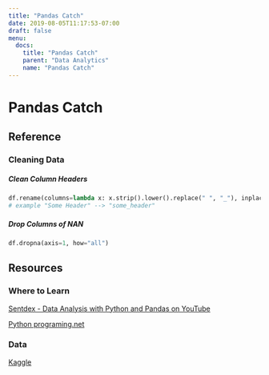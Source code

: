 ```yaml
---
title: "Pandas Catch"
date: 2019-08-05T11:17:53-07:00
draft: false
menu:
  docs:
    title: "Pandas Catch"
    parent: "Data Analytics"
    name: "Pandas Catch"
---
```


# Pandas Catch

## Reference

### Cleaning Data

##### Clean Column Headers

```python
df.rename(columns=lambda x: x.strip().lower().replace(" ", "_"), inplace=True)
# example "Some Header" --> "some_header"
```

##### Drop Columns of NAN

```python
df.dropna(axis=1, how="all")
```

## Resources

### Where to Learn

[Sentdex - Data Analysis with Python and Pandas on YouTube](https://www.youtube.com/watch?v=Iqjy9UqKKuo&list=PLQVvvaa0QuDc-3szzjeP6N6b0aDrrKyL-)

[Python programing.net](https://pythonprogramming.net/)

### Data

[Kaggle](https://www.kaggle.com/)
